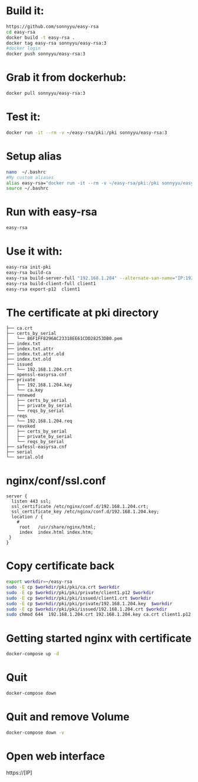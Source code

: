 # Build it:
```bash
https://github.com/sonnyyu/easy-rsa
cd easy-rsa
docker build -t easy-rsa .
docker tag easy-rsa sonnyyu/easy-rsa:3
#docker login
docker push sonnyyu/easy-rsa:3
```
# Grab it from dockerhub:
```bash
docker pull sonnyyu/easy-rsa:3
```
# Test it:
```bash
docker run -it --rm -v ~/easy-rsa/pki:/pki sonnyyu/easy-rsa:3
```
# Setup alias
```bash
nano  ~/.bashrc
#My custom aliases
alias easy-rsa="docker run -it --rm -v ~/easy-rsa/pki:/pki sonnyyu/easy-rsa:3"
source ~/.bashrc 
```
# Run with easy-rsa
```bash
easy-rsa
```
# Use it with:
```bash
easy-rsa init-pki
easy-rsa build-ca
easy-rsa build-server-full "192.168.1.204" --alternate-san-name="IP:192.168.1.204" nopass
easy-rsa build-client-full client1
easy-rsa export-p12  client1
```
# The certificate at pki directory
```
├── ca.crt
├── certs_by_serial
│   └── 86F1FF8296AC23318EE61CDD28253DB0.pem
├── index.txt
├── index.txt.attr
├── index.txt.attr.old
├── index.txt.old
├── issued
│   └── 192.168.1.204.crt
├── openssl-easyrsa.cnf
├── private
│   ├── 192.168.1.204.key
│   └── ca.key
├── renewed
│   ├── certs_by_serial
│   ├── private_by_serial
│   └── reqs_by_serial
├── reqs
│   └── 192.168.1.204.req
├── revoked
│   ├── certs_by_serial
│   ├── private_by_serial
│   └── reqs_by_serial
├── safessl-easyrsa.cnf
├── serial
└── serial.old
```
# nginx/conf/ssl.conf
```
server {
  listen 443 ssl;
  ssl_certificate /etc/nginx/conf.d/192.168.1.204.crt;
  ssl_certificate_key /etc/nginx/conf.d/192.168.1.204.key;
  location / {
	#
     root   /usr/share/nginx/html;
     index  index.html index.htm;
 }
}
```

# Copy certificate back 
```bash
export workdir=~/easy-rsa
sudo -E cp $workdir/pki/pki/ca.crt $workdir 
sudo -E cp $workdir/pki/pki/private/client1.p12 $workdir
sudo -E cp $workdir/pki/pki/issued/client1.crt $workdir
sudo -E cp $workdir/pki/pki/private/192.168.1.204.key  $workdir
sudo -E cp $workdir/pki/pki/issued/192.168.1.204.crt $workdir
sudo chmod 644  192.168.1.204.crt 192.168.1.204.key ca.crt client1.p12 client1.crt
```
# Getting started nginx with certificate
```bash
docker-compose up -d
```
# Quit 
```bash
docker-compose down 
```
# Quit and remove Volume
```bash
docker-compose down -v
```

# Open web interface
https://[IP]



